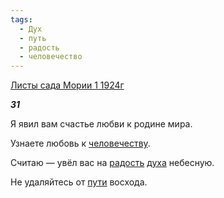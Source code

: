```yaml
---
tags:
  - Дух
  - путь
  - радость
  - человечество
---
```

[Листы сада Мории 1 1924г](https://127.0.0.1:4002/agni/1924)

___31___

Я явил вам счастье любви к родине мира.   

Узнаете любовь к [человечеству](../../../tags/#человечество).   

Считаю — увёл вас на [радость](../../../tags/#радость) [духа](../../../tags/#Дух) небесную.   

Не удаляйтесь от [пути](../../../tags/#путь) восхода.   


